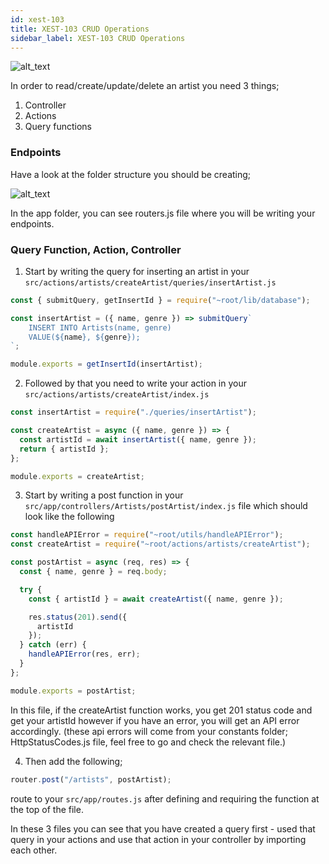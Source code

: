 ```yaml
---
id: xest-103
title: XEST-103 CRUD Operations
sidebar_label: XEST-103 CRUD Operations
---
```


![alt_text](https://minio.cypruscodes.com/beckend-new-chapter/1.png "crud")

In order to read/create/update/delete an artist you need 3 things;

1. Controller
2. Actions
3. Query functions

### Endpoints

Have a look at the folder structure you should be creating;



![alt_text](https://minio.cypruscodes.com/beckend-new-chapter/4.png "structure")

In the app folder, you can see routers.js file where you will be writing your endpoints.

### Query Function, Action, Controller

1. Start by writing the query for inserting an artist in your `src/actions/artists/createArtist/queries/insertArtist.js`

```js
const { submitQuery, getInsertId } = require("~root/lib/database");

const insertArtist = ({ name, genre }) => submitQuery`
    INSERT INTO Artists(name, genre)
    VALUE(${name}, ${genre});
`;

module.exports = getInsertId(insertArtist);
```

2. Followed by that you need to write your action in your `src/actions/artists/createArtist/index.js`

```js
const insertArtist = require("./queries/insertArtist");

const createArtist = async ({ name, genre }) => {
  const artistId = await insertArtist({ name, genre });
  return { artistId };
};

module.exports = createArtist;
```

3. Start by writing a post function in your `src/app/controllers/Artists/postArtist/index.js` file which should look like the following

```js
const handleAPIError = require("~root/utils/handleAPIError");
const createArtist = require("~root/actions/artists/createArtist");

const postArtist = async (req, res) => {
  const { name, genre } = req.body;

  try {
    const { artistId } = await createArtist({ name, genre });

    res.status(201).send({
      artistId
    });
  } catch (err) {
    handleAPIError(res, err);
  }
};

module.exports = postArtist;
```

In this file, if the createArtist function works, you get 201 status code and get your artistId however if you have an error, you will get an API error accordingly. (these api errors will come from your constants folder; HttpStatusCodes.js file, feel free to go and check the relevant file.)

4. Then add the following;

```js
router.post("/artists", postArtist);
```

route to your `src/app/routes.js` after defining and requiring the function at the top of the file.

In these 3 files you can see that you have created a query first - used that query in your actions and use that action in your controller by importing each other.



